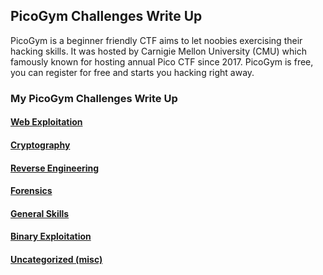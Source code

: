 ## PicoGym Challenges Write Up

PicoGym is a beginner friendly CTF aims to let noobies exercising their hacking skills. It was hosted by Carnigie Mellon University (CMU) which famously known for hosting annual Pico CTF since 2017. PicoGym is free, you can register for free and starts you hacking right away.

### My PicoGym Challenges Write Up
#### [Web Exploitation](https://github.com/meowStryker/meowStryker.github.io/blob/master/picogym_writeup_web_exploitation.md)
#### [Cryptography](https://github.com/meowStryker/meowStryker.github.io/blob/master/picogym_writeup_cryptography.md)
#### [Reverse Engineering](https://github.com/meowStryker/meowStryker.github.io/blob/master/picogym_writeup_reverse_engineering.md)
#### [Forensics](https://github.com/meowStryker/meowStryker.github.io/blob/master/picogym_writeup_forensics.md)
#### [General Skills](https://github.com/meowStryker/meowStryker.github.io/blob/master/picogym_writeup_general_skills.md)
#### [Binary Exploitation](https://github.com/meowStryker/meowStryker.github.io/blob/master/picogym_writeup_binary_exploitation.md)
#### [Uncategorized (misc)](https://github.com/meowStryker/meowStryker.github.io/blob/master/picogym_writeup_uncategorized.md)
